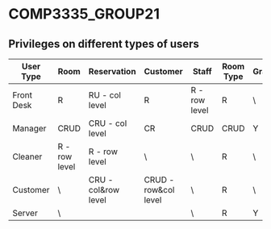 # COMP3335_GROUP21

## Privileges on different types of users
| User Type  | Room          | Reservation        | Customer             | Staff         | Room Type | Grant | Create User |
|------------|---------------|--------------------|----------------------|---------------|-----------|-------|-------------|
| Front Desk | R             | RU - col level     | R                    | R - row level | R         | \     | \           |
| Manager    | CRUD          | CRU - col level    | CR                   | CRUD          | CRUD      | Y     | Y           |
| Cleaner    | R - row level | R - row level      | \                    | \             | R         | \     | \           |
| Customer   | \             | CRU -col&row level | CRUD - row&col level | \             | R         | \     | \           |
| Server     | \             |                    |                      | \             | R         | Y     | Y           |